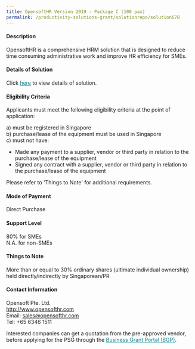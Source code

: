 ```yaml
---
title: OpensoftHR Version 2019 - Package C (100 pax)
permalink: /productivity-solutions-grant/solutionrepo/solution678
---
```


#### Description

OpensoftHR is a comprehensive HRM solution that is designed to reduce time consuming administrative work and improve HR efficiency for SMEs.






#### Details of Solution

Click <a href='https://gb-assist-staging.netlify.app/images/psg/Opensoft_Annex_3_Part_3.pdf' style='color:#037e8a'>here</a> to view details of solution.

#### Eligibility Criteria

Applicants must meet the following eligibility criteria at the point of application:

a) must be registered in Singapore <br>
b) purchase/lease of the equipment must be used in Singapore <br>
c) must not have:
- Made any payment to a supplier, vendor or third party in relation to the purchase/lease of the equipment
- Signed any contract with a supplier, vendor or third party in relation to the purchase/lease of the equipment

Please refer to 'Things to Note' for additional requirements.

#### Mode of Payment
Direct Purchase

#### Support Level
80% for SMEs <br>
N.A. for non-SMEs

#### Things to Note
More than or equal to 30% ordinary shares (ultimate individual ownership) held directly/indirectly by Singaporean/PR

#### Contact Information
Opensoft Pte. Ltd.<br>http://www.opensofthr.com<br>Email: sales@opensofthr.com<br>Tel: +65 6346 1511

Interested companies can get a quotation from the pre-approved vendor, before applying for the PSG through the <a target='_blank' style='color:#037e8a' href='https://www.businessgrants.gov.sg/'>Business Grant Portal (BGP)</a>.
